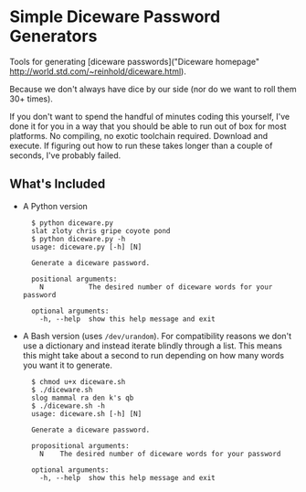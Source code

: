 Simple Diceware Password Generators
===================================

Tools for generating [diceware passwords]("Diceware homepage" http://world.std.com/~reinhold/diceware.html).

Because we don't always have dice by our side (nor do we want to roll them 30+ times).

If you don't want to spend the handful of minutes coding this yourself, I've
done it for you in a way that you should be able to run out of box for most
platforms. No compiling, no exotic toolchain required. Download and execute. If
figuring out how to run these takes longer than a couple of seconds, I've
probably failed.

What's Included
---------------

+ A Python version

        $ python diceware.py
        slat zloty chris gripe coyote pond
        $ python diceware.py -h
        usage: diceware.py [-h] [N]

        Generate a diceware password.

        positional arguments:
          N           The desired number of diceware words for your password

        optional arguments:
          -h, --help  show this help message and exit

+ A Bash version (uses `/dev/urandom`). For compatibility reasons we don't use
  a dictionary and instead iterate blindly through a list. This means this
  might take about a second to run depending on how many words you want it to
  generate.

        $ chmod u+x diceware.sh
        $ ./diceware.sh
        slog mammal ra den k's qb
        $ ./diceware.sh -h
        usage: diceware.sh [-h] [N]

        Generate a diceware password.

        propositional arguments:
          N    The desired number of diceware words for your password

        optional arguments:
          -h, --help  show this help message and exit

